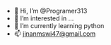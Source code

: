 - 👋 Hi, I’m @Programer313
- 👀 I’m interested in ...
- 🌱 I’m currently learning python
- 📫 jinanmswi47@gmail.com

<!---
Programer313/Programer313 is a ✨ special ✨ repository because its `README.md` (this file) appears on your GitHub profile.
You can click the Preview link to take a look at your changes.
---> 

